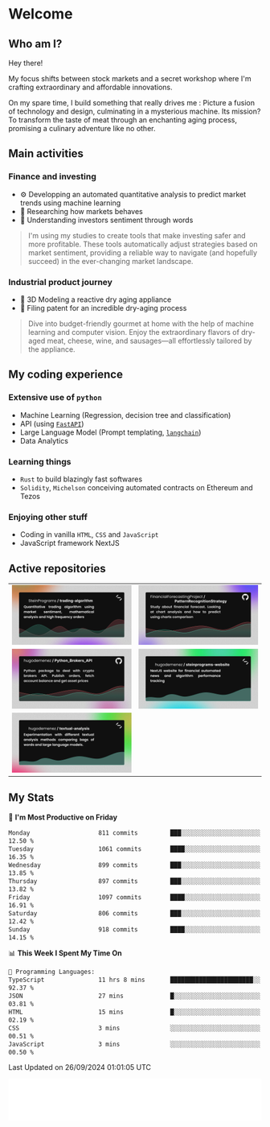 # Welcome 

## Who am I?

Hey there! 

My focus shifts between stock markets and a secret workshop where I'm crafting extraordinary and affordable innovations. 



On my spare time, I build something that really drives me :
Picture a fusion of technology and design, culminating in a mysterious machine. 
Its mission? To transform the taste of meat through an enchanting aging process, promising a culinary adventure like no other.

## Main activities

### Finance and investing
* ⚙️ Developping an automated quantitative analysis to predict market trends using machine learning
* 📝 Researching how markets behaves
* 🧠 Understanding investors sentiment through words

> I'm using my studies to create tools that make investing safer and more profitable. These tools automatically adjust strategies based on market sentiment, providing a reliable way to navigate (and hopefully succeed) in the ever-changing market landscape.

### Industrial product journey
* 🚀 3D Modeling a reactive dry aging appliance
* 📎 Filing patent for an incredible dry-aging process

> Dive into budget-friendly gourmet at home with the help of machine learning and computer vision. Enjoy the extraordinary flavors of dry-aged meat, cheese, wine, and sausages—all effortlessly tailored by the appliance.

## My coding experience

### Extensive use of `python` 

* Machine Learning (Regression, decision tree and classification)
* API (using [`FastAPI`](https://fastapi.tiangolo.com))
* Large Language Model (Prompt templating, [`langchain`](https://python.langchain.com/docs/get_started/introduction))
* Data Analytics

### Learning things

* `Rust` to build blazingly fast softwares
* `Solidity`, `Michelson` conceiving automated contracts on Ethereum and Tezos

### Enjoying other stuff

* Coding in vanilla `HTML`, `CSS` and `JavaScript` 
* JavaScript framework NextJS
  
## Active repositories
|||
| ------------- | ------------- |
|[![Python Trading Algorithm](assets/base_python_architecture.png)](https://github.com/SteinPrograms/base-python-architecture)|[![Quantitative Prediction](assets/pattern_recognition_strategy.png)](https://github.com/FinancialForecastingProject/PatternRecognitionStrategy.git)|
|[![Broker SDK](assets/python_brokers_api.png)](https://github.com/hugodemenez/Python_Brokers_API)|[![NextJS Website](assets/steinprograms-website.png)](https://github.com/hugodemenez/steinprograms-website)|
|[![Textual](assets/textual-analysis.png)](https://github.com/hugodemenez/textual-analysis)||


## My Stats

<!--START_SECTION:waka-->
📅 **I'm Most Productive on Friday** 

```text
Monday                   811 commits         ███░░░░░░░░░░░░░░░░░░░░░░   12.50 % 
Tuesday                  1061 commits        ████░░░░░░░░░░░░░░░░░░░░░   16.35 % 
Wednesday                899 commits         ███░░░░░░░░░░░░░░░░░░░░░░   13.85 % 
Thursday                 897 commits         ███░░░░░░░░░░░░░░░░░░░░░░   13.82 % 
Friday                   1097 commits        ████░░░░░░░░░░░░░░░░░░░░░   16.91 % 
Saturday                 806 commits         ███░░░░░░░░░░░░░░░░░░░░░░   12.42 % 
Sunday                   918 commits         ████░░░░░░░░░░░░░░░░░░░░░   14.15 % 
```


📊 **This Week I Spent My Time On** 

```text
💬 Programming Languages: 
TypeScript               11 hrs 8 mins       ███████████████████████░░   92.37 % 
JSON                     27 mins             █░░░░░░░░░░░░░░░░░░░░░░░░   03.81 % 
HTML                     15 mins             █░░░░░░░░░░░░░░░░░░░░░░░░   02.19 % 
CSS                      3 mins              ░░░░░░░░░░░░░░░░░░░░░░░░░   00.51 % 
JavaScript               3 mins              ░░░░░░░░░░░░░░░░░░░░░░░░░   00.50 % 
```


 Last Updated on 26/09/2024 01:01:05 UTC
<!--END_SECTION:waka-->

![Coding metrics](metrics.plugin.wakatime.svg)
